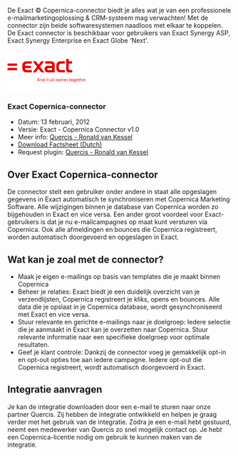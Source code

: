 De Exact © Copernica-connector biedt je alles wat je van een
professionele e-mailmarketingoplossing & CRM-systeem mag verwachten! Met
de connector zijn beide softwaresystemen naadloos met elkaar te
koppelen. De Exact connector is beschikbaar voor gebruikers van Exact
Synergy ASP, Exact Synergy Enterprise en Exact Globe 'Next'.

![Exact](../images/exact-logo.png)

### Exact Copernica-connector

-   Datum: 13 februari, 2012
-   Versie: Exact - Copernica Connector v1.0
-   Meer info: [Quercis - Ronald van
    Kessel](mailto:ronald.van.kessel@quercis.nl)
-   [Download Factsheet
    (Dutch)](http://vicinity.picsrv.net/f/127/0/5112/Productbeschrijving_Exact.pdf "Factsheet (Dutch)")
-   Request plugin: [Quercis - Ronald van
    Kessel](mailto:ronald.van.kessel@quercis.nl)

Over Exact Copernica-connector
------------------------------

De connector stelt een gebruiker onder andere in staat alle opgeslagen
gegevens in Exact automatisch te synchroniseren met Copernica Marketing
Software. Alle wijzigingen binnen je database van Copernica worden zo
bijgehouden in Exact en vice versa. Een ander groot voordeel voor
Exact-gebruikers is dat je nu e-mailcampagnes op maat kunt versturen via
Copernica. Ook alle afmeldingen en bounces die Copernica registreert,
worden automatisch doorgevoerd en opgeslagen in Exact.

Wat kan je zoal met de connector?
---------------------------------

-   Maak je eigen e-mailings op basis van templates die je maakt binnen
    Copernica
-   Beheer je relaties: Exact biedt je een duidelijk overzicht van je
    verzendlijsten, Copernica registreert je kliks, opens en bounces.
    Alle data die je opslaat in je Copernica database, wordt
    gesynchroniseerd met Exact en vice versa.
-   Stuur relevante en gerichte e-mailings naar je doelgroep: Iedere
    selectie die je aanmaakt in Exact kan je overzetten naar Copernica.
    Stuur relevante informatie naar een specifieke doelgroep voor
    optimale resultaten.
-   Geef je klant controle: Dankzij de connector voeg je gemakkelijk
    opt-in en opt-out opties toe aan iedere campagne. Iedere opt-out die
    Copernica registreert, wordt automatisch doorgevoerd in Exact.

Integratie aanvragen
--------------------

Je kan de integratie downloaden door een e-mail te sturen naar onze
partner Quercis. Zij hebben de integratie ontwikkeld en helpen je graag
verder met het gebruik van de integratie. Zodra je een e-mail hebt
gestuurd, neemt een medewerker van Quercis zo snel mogelijk contact op.
Je hebt een Copernica-licentie nodig om gebruik te kunnen maken van de
integratie.
